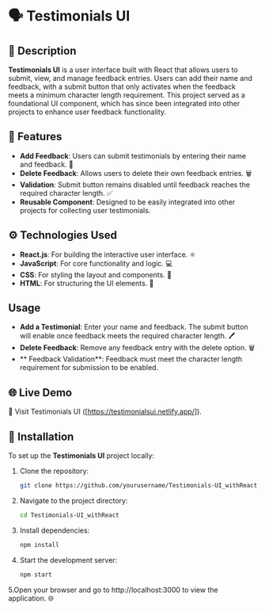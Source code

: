 # 🗣️ Testimonials UI

## 📜 Description
**Testimonials UI** is a user interface built with React that allows users to submit, view, and manage feedback entries. Users can add their name and feedback, with a submit button that only activates when the feedback meets a minimum character length requirement. This project served as a foundational UI component, which has since been integrated into other projects to enhance user feedback functionality.

## 🌟 Features
- **Add Feedback**: Users can submit testimonials by entering their name and feedback. 📝
- **Delete Feedback**: Allows users to delete their own feedback entries. 🗑️
- **Validation**: Submit button remains disabled until feedback reaches the required character length. ✅
- **Reusable Component**: Designed to be easily integrated into other projects for collecting user testimonials.

## ⚙️ Technologies Used
- **React.js**: For building the interactive user interface. ⚛️
- **JavaScript**: For core functionality and logic. 💻
- **CSS**: For styling the layout and components. 🎨
- **HTML**: For structuring the UI elements. 📄

## Usage
- **Add a Testimonial**: Enter your name and feedback. The submit button will enable once feedback meets the required character length. 🖊️
- **Delete Feedback**: Remove any feedback entry with the delete option. 🗑️
- ** Feedback Validation**: Feedback must meet the character length requirement for submission to be enabled.

## 🌐 Live Demo
🌟 Visit Testimonials UI ([https://testimonialsui.netlify.app/]).

## 🚀 Installation
To set up the **Testimonials UI** project locally:

1. Clone the repository:
   ```bash
   git clone https://github.com/yourusername/Testimonials-UI_withReact.git
2. Navigate to the project directory:

   ```bash
   cd Testimonials-UI_withReact
   ```
3. Install dependencies:
   ```bash
   npm install
   ```
4. Start the development server:
   ```bash
   npm start
   ```
5.Open your browser and go to http://localhost:3000 to view the application. 🌐
